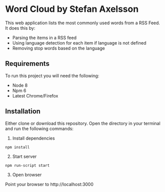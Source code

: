 # Word Cloud by Stefan Axelsson

This web application lists the most commonly used words from a RSS Feed. It does this by:

* Parsing the items in a RSS feed
* Using language detection for each item if language is not defined
* Removing stop words based on the language

## Requirements

To run this project you will need the following:

* Node 8
* Npm 6
* Latest Chrome/Firefox

## Installation

Either clone or download this repository.
Open the directory in your terminal and run the following commands:

1.  Install dependencies

```
npm install
```

2.  Start server

```
npm run-script start
```

3.  Open browser

Point your browser to http://localhost:3000
